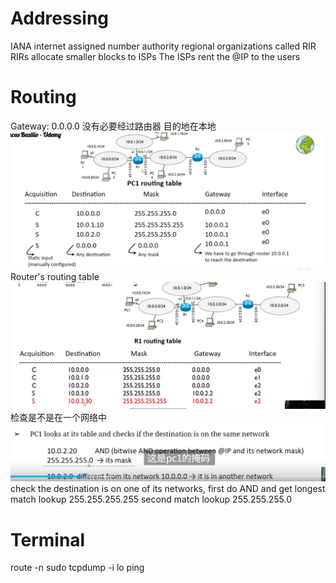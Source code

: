 # Addressing

IANA internet assigned number authority
regional organizations called RIR
RIRs allocate smaller blocks to ISPs
The ISPs rent the @IP to the users

# Routing

Gateway: 0.0.0.0 没有必要经过路由器 目的地在本地
![alt text](image-7.png)
Router's routing table
![alt text](image-9.png)
检查是不是在一个网络中
![alt text](image-10.png)
check the destination is on one of its networks, first do AND and get
longest match lookup 255.255.255.255
second match lookup 255.255.255.0

# Terminal

route -n
sudo tcpdump -i lo
ping
